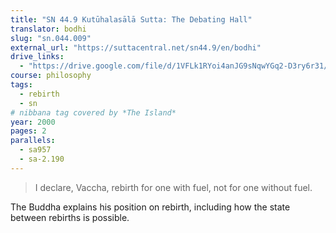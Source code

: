 ```yaml
---
title: "SN 44.9 Kutūhalasālā Sutta: The Debating Hall"
translator: bodhi
slug: "sn.044.009"
external_url: "https://suttacentral.net/sn44.9/en/bodhi"
drive_links:
  - "https://drive.google.com/file/d/1VFLk1RYoi4anJG9sNqwYGq2-D3ry6r31/view?usp=drivesdk"
course: philosophy
tags:
  - rebirth
  - sn
# nibbana tag covered by *The Island*
year: 2000
pages: 2
parallels:
  - sa957
  - sa-2.190
---
```


> I declare, Vaccha, rebirth for one with fuel, not for one without fuel.

The Buddha explains his position on rebirth, including how the state between rebirths is possible.
